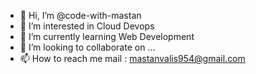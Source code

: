 - 👋 Hi, I’m @code-with-mastan
- 👀 I’m interested in Cloud Devops
- 🌱 I’m currently learning Web Development
- 💞️ I’m looking to collaborate on ...
- 📫 How to reach me mail : mastanvalis954@gmail.com

<!---
code-with-mastan/code-with-mastan is a ✨ special ✨ repository because its `README.md` (this file) appears on your GitHub profile.
You can click the Preview link to take a look at your changes.
--->
